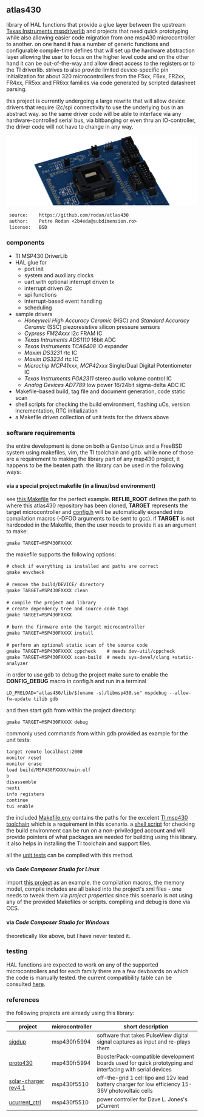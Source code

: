 
## atlas430

library of HAL functions that provide a glue layer between the upstream [Texas Instruments mspdriverlib](https://www.ti.com/tool/MSPDRIVERLIB) and projects that need quick prototyping while also allowing easier code migration from one msp430 microcontroller to another. on one hand it has a number of generic functions and configurable compile-time defines that will set up the hardware abstraction layer allowing the user to focus on the higher level code and on the other hand it can be out-of-the-way and allow direct access to the registers or to the TI driverlib. strives to also provide limited device-specific pin initialization for about 320 microcontrollers from the F5xx, F6xx, FR2xx, FR4xx, FR5xx and FR6xx families via code generated by scripted datasheet parsing.

this project is currently undergoing a large rewrite that will allow device drivers that require i2c/spi connectivity to use the underlying bus in an abstract way. so the same driver code will be able to interface via any hardware-controlled serial bus, via bitbanging or even thru an IO-controller, the driver code will not have to change in any way.

![Lib Logo](./doc/img/target_devboard.png)


```
 source:    https://github.com/rodan/atlas430
 author:    Petre Rodan <2b4eda@subdimension.ro>
 license:   BSD
```

### components

* TI MSP430 DriverLib
* HAL glue for
  * port init
  * system and auxiliary clocks
  * uart with optional interrupt driven tx
  * interrupt driven i2c
  * spi functions
  * interrupt-based event handling
  * scheduling
* sample drivers
  * *Honeywell High Accuracy Ceramic* (HSC) and *Standard Accuracy Ceramic* (SSC) piezoresistive silicon pressure sensors
  * *Cypress FM24xxx* i2c FRAM IC
  * *Texas Intruments ADS1110* 16bit ADC
  * *Texas Instruments TCA6408* IO expander 
  * *Maxim DS3231* rtc IC
  * *Maxim DS3234* rtc IC
  * *Microchip MCP41xxx*, *MCP42xxx* Single/Dual Digital Potentiometer IC
  * *Texas Instruments PGA2311* stereo audio volume control IC
  * *Analog Devices AD7789* low power 16/24bit sigma-delta ADC IC
* Makefile-based build, tag file and document generation, code static scan
* shell scripts for checking the build environment, flashing uCs, version incrementation, RTC initialization
* a Makefile driven collection of unit tests for the drivers above

### software requirements

the entire development is done on both a Gentoo Linux and a FreeBSD system using makefiles, vim, the TI toolchain and gdb.
while none of those are a requirement to making the library part of any msp430 project, it happens to be the beaten path. the library can be used in the following ways:

#### via a special project makefile (in a linux/bsd environment)

see [this Makefile](https://github.com/rodan/sigdup/blob/master/firmware/Makefile) for the perfect example. **REFLIB_ROOT** defines the path to where this atlas430 repository has been cloned, **TARGET** represents the target microcontroller and [config.h](https://github.com/rodan/sigdup/blob/master/firmware/config.h) will be automatically expanded into compilation macros (-DFOO arguments to be sent to gcc). if **TARGET** is not hardcoded in the Makefile, then the user needs to provide it as an argument to make:

```
gmake TARGET=MSP430FXXXX
```

the makefile supports the following options:

```
# check if everything is installed and paths are correct
gmake envcheck

# remove the build/DEVICE/ directory
gmake TARGET=MSP430FXXXX clean

# compile the project and library
# create dependency tree and source code tags
gmake TARGET=MSP430FXXXX

# burn the firmware onto the target microcontroller
gmake TARGET=MSP430FXXXX install

# perform an optional static scan of the source code 
gmake TARGET=MSP430FXXXX cppcheck    # needs dev-util/cppcheck
gmake TARGET=MSP430FXXXX scan-build  # needs sys-devel/clang +static-analyzer
```

in order to use gdb to debug the project make sure to enable the **CONFIG_DEBUG** macro in config.h and run in a terminal

```
LD_PRELOAD="atlas430/lib/$(uname -s)/libmsp430.so" mspdebug --allow-fw-update tilib gdb
```

and then start gdb from within the project directory:

```
gmake TARGET=MSP430FXXXX debug
```

commonly used commands from within gdb provided as example for the unit tests:

```
target remote localhost:2000
monitor reset
monitor erase
load build/MSP430FXXXX/main.elf
b
disassemble
nexti
info registers
continue
tui enable
```

the included [Makefile.env](https://github.com/rodan/atlas430/blob/master/Makefile.env) contains the paths for the excelent [TI msp430 toolchain](https://www.ti.com/tool/MSP430-GCC-OPENSOURCE) which is a requirement in this scenario. a [shell script](./tools/check_setup.sh) for checking the build environment can be run on a non-priviledged account and will provide pointers of what packages are needed for building using this library. it also helps in installing the TI toolchain and support files.

all the [unit tests](https://github.com/rodan/atlas430/tree/master/tests) can be compiled with this method.

#### via *Code Composer Studio for Linux*

import [this project](https://github.com/rodan/sigdup/tree/master/firmware) as an example. the compilation macros, the memory model, compile includes are all baked into the project's xml files - one needs to tweak them via *project properties* since this scenario is not using any of the provided Makefiles or scripts. compiling and debug is done via CCS.

#### via *Code Composer Studio for Windows*

theoretically like above, but I have never tested it.

### testing

HAL functions are expected to work on any of the supported microcontrollers and for each family there are a few devboards on which the code is manually tested. the current compatibility table can be consulted [here](doc/tests/README.md).

### references 

the following projects are already using this library:

project | microcontroller | short description
------- | --------------- | -----------------
[sigdup](https://github.com/rodan/sigdup) | msp430fr5994 | software that takes PulseView digital signal captures as input and re-plays them
[proto430](https://github.com/rodan/proto430) | msp430fr5994 | BoosterPack-compatible development boards used for quick prototyping and interfacing with serial devices
[solar-charger rev4.1](https://github.com/rodan/solar-charger) | msp430f5510 | off-the-grid 1 cell lipo and 12v lead battery charger for low efficiency 15-36V photovoltaic cells
[ucurrent_ctrl](https://github.com/rodan/ucurrent_ctrl) | msp430f5510 | power controller for Dave L. Jones's µCurrent


